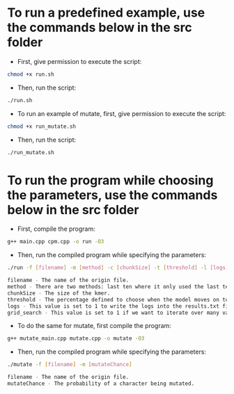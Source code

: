 # To run a predefined example, use the commands below in the src folder

- First, give permission to execute the script:
```bash
chmod +x run.sh
``` 

- Then, run the script:
```bash
./run.sh
```

- To run an example of mutate, first, give permission to execute the script:
```bash
chmod +x run_mutate.sh
``` 

- Then, run the script:
```bash
./run_mutate.sh
```

# To run the program while choosing the parameters, use the commands below in the src folder

- First, compile the program:
```bash
g++ main.cpp cpm.cpp -o run -O3 
```

- Then, run the compiled program while specifying the parameters:
```bash
./run -f [filename] -m [method] -c [chunkSize] -t [threshold] -l [logs] -g [grid_search]

filename - The name of the origin file.
method - There are two methods: last ten where it only used the last ten characters in consideration for the probability distribution and the default method that uses all the characters before in that iteration.
chunkSize - The size of the kmer.
threshold - The percentage defined to choose when the model moves on to the next kmer. It represents the number of misses over the number of tries.
logs - This value is set to 1 to write the logs into the results.txt file and set to 0 if no logs are wanted.
grid_search - This value is set to 1 if we want to iterate over many values for every parameter. The results of this grid search will be written into the grid_search_iterations.txt file. If the value is set to 0 it will execute the program with either the default values or the values set with the other flags.
```

- To do the same for mutate, first compile the program:
```bash
g++ mutate_main.cpp mutate.cpp -o mutate -O3
```

- Then, run the compiled program while specifying the parameters:
```bash
./mutate -f [filename] -m [mutateChance]

filename - The name of the origin file.
mutateChance - The probability of a character being mutated.
```
